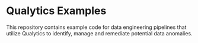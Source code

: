 # Qualytics Examples

This repository contains example code for data engineering pipelines that utilize Qualytics
to identify, manage and remediate potential data anomalies.
